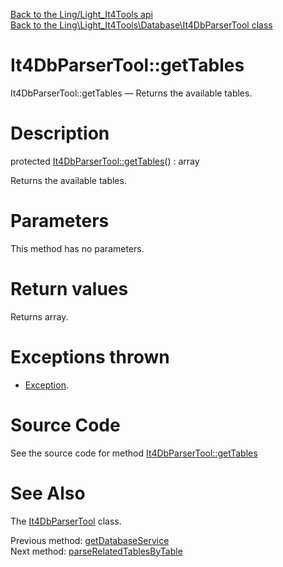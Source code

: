 [Back to the Ling/Light_It4Tools api](https://github.com/lingtalfi/Light_It4Tools/blob/master/doc/api/Ling/Light_It4Tools.md)<br>
[Back to the Ling\Light_It4Tools\Database\It4DbParserTool class](https://github.com/lingtalfi/Light_It4Tools/blob/master/doc/api/Ling/Light_It4Tools/Database/It4DbParserTool.md)


It4DbParserTool::getTables
================



It4DbParserTool::getTables — Returns the available tables.




Description
================


protected [It4DbParserTool::getTables](https://github.com/lingtalfi/Light_It4Tools/blob/master/doc/api/Ling/Light_It4Tools/Database/It4DbParserTool/getTables.md)() : array




Returns the available tables.




Parameters
================

This method has no parameters.


Return values
================

Returns array.


Exceptions thrown
================

- [Exception](http://php.net/manual/en/class.exception.php).&nbsp;







Source Code
===========
See the source code for method [It4DbParserTool::getTables](https://github.com/lingtalfi/Light_It4Tools/blob/master/Database/It4DbParserTool.php#L414-L419)


See Also
================

The [It4DbParserTool](https://github.com/lingtalfi/Light_It4Tools/blob/master/doc/api/Ling/Light_It4Tools/Database/It4DbParserTool.md) class.

Previous method: [getDatabaseService](https://github.com/lingtalfi/Light_It4Tools/blob/master/doc/api/Ling/Light_It4Tools/Database/It4DbParserTool/getDatabaseService.md)<br>Next method: [parseRelatedTablesByTable](https://github.com/lingtalfi/Light_It4Tools/blob/master/doc/api/Ling/Light_It4Tools/Database/It4DbParserTool/parseRelatedTablesByTable.md)<br>

